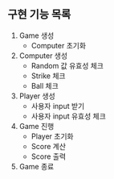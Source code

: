 ## 구현 기능 목록
1. Game 생성
   - Computer 초기화
2. Computer 생성
   - Random 값 유효성 체크
   - Strike 체크
   - Ball 체크
3. Player 생성
   - 사용자 input 받기
   - 사용자 input 유효성 체크
4. Game 진행
   - Player 초기화
   - Score 계산
   - Score 출력
5. Game 종료